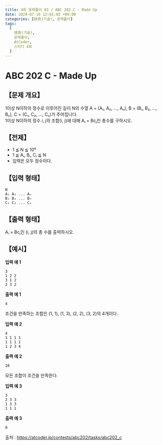 ```yaml
---
title: 4회 문제풀이 03 / ABC 202 C - Made Up
date: 2024-07-16 12:01:03 +09:00
categories: [技術(기술), 문제풀이]
tags:
  [
    技術(기술),
    문제풀이,
    AtCoder,
    스터디 4회
  ]
---
```

<!-- ko -->
# ABC 202 C - Made Up
## 【문제 개요】
1이상 N이하의 정수로 이루어진 길이 N의 수열 A = (A₁, A₂, ..., Aₙ), B = (B₁, B₂, ..., Bₙ), C = (C₁, C₂, ..., Cₙ)가 주어집니다.<br>
1이상 N이하의 정수 i, j의 조합(i, j)에 대해 Aᵢ = Bcⱼ인 총수를 구하시오.

## 【전제】
- 1 ≦ N ≦ 10⁵
- 1 ≦ Aᵢ, Bᵢ, Cᵢ ≦ N
- 입력은 모두 정수이다.

## 【입력 형태】
```
N
A₁ A₂ ... Aₙ
B₁ B₂ ... Bₙ
C₁ C₂ ... Cₙ
```

## 【출력 형태】
Aᵢ = Bcⱼ인 (i, j)의 총 수를 출력하시오.

## 【예시】

**입력 예 1**

```
3
1 2 2
3 1 2
2 3 2
```

**출력 예 1**

```
4
```
조건을 만족하는 조합은 (1, 1), (1, 3), (2, 2), (3, 2)의 4개이다.

**입력 예 2**

```
4
1 1 1 1
1 1 1 1
1 2 3 4
```

**출력 예 2**

```
16
```
모든 조합이 조건을 만족한다.

**입력 예 3**

```
3
2 3 3
1 3 3
1 1 1
```

**출력 예 3**

```
0
```

출처 : <a href="https://atcoder.jp/contests/abc202/tasks/abc202_c">https://atcoder.jp/contests/abc202/tasks/abc202_c</a> 
<!-- endko -->
<!-- ja -->
<!-- endja -->